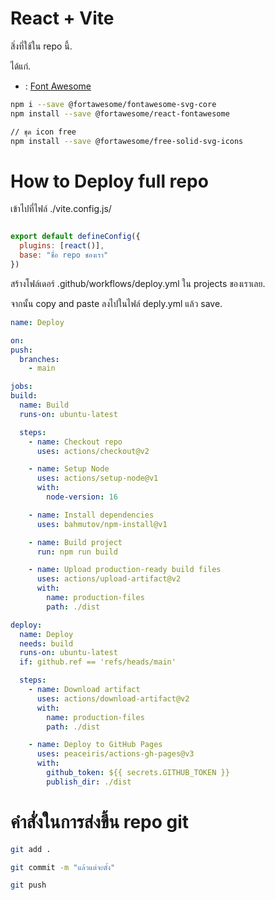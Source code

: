 # React + Vite

สิ่งที่ใช้ใน repo นี้.

ได้แก่.

- : [Font Awesome](https://fontawesome.com/)

``` bash
npm i --save @fortawesome/fontawesome-svg-core
npm install --save @fortawesome/react-fontawesome
```

``` bash
// ชุด icon free
npm install --save @fortawesome/free-solid-svg-icons
```





# How to Deploy full repo

เข้าไปที่ไฟล์ ./vite.config.js/

``` javascript

export default defineConfig({
  plugins: [react()],
  base: "ชื่อ repo ชองเรา"
})

```

สร้างโฟล์เดอร์ .github/workflows/deploy.yml ใน projects ของเราเลย.

จากนั้น copy and paste ลงไปในไฟล์ deply.yml แล้ว save.

  ``` yaml
  name: Deploy

  on:
  push:
    branches:
      - main

  jobs:
  build:
    name: Build
    runs-on: ubuntu-latest

    steps:
      - name: Checkout repo
        uses: actions/checkout@v2

      - name: Setup Node
        uses: actions/setup-node@v1
        with:
          node-version: 16

      - name: Install dependencies
        uses: bahmutov/npm-install@v1

      - name: Build project
        run: npm run build

      - name: Upload production-ready build files
        uses: actions/upload-artifact@v2
        with:
          name: production-files
          path: ./dist

  deploy:
    name: Deploy
    needs: build
    runs-on: ubuntu-latest
    if: github.ref == 'refs/heads/main'

    steps:
      - name: Download artifact
        uses: actions/download-artifact@v2
        with:
          name: production-files
          path: ./dist

      - name: Deploy to GitHub Pages
        uses: peaceiris/actions-gh-pages@v3
        with:
          github_token: ${{ secrets.GITHUB_TOKEN }}
          publish_dir: ./dist
  ```

# คำสั่งในการส่งขึ้น repo git
```bash
git add .

git commit -m "แล้วแต่จะตั้ง"

git push

```
